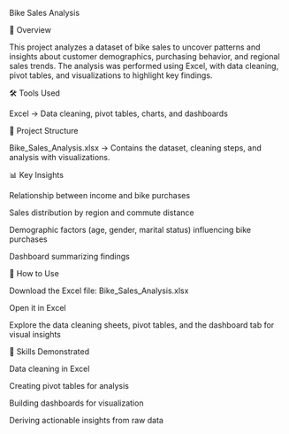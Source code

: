 Bike Sales Analysis

📌 Overview

This project analyzes a dataset of bike sales to uncover patterns and insights about customer demographics, purchasing behavior, and regional sales trends. The analysis was performed using Excel, with data cleaning, pivot tables, and visualizations to highlight key findings.

🛠️ Tools Used

Excel → Data cleaning, pivot tables, charts, and dashboards

📂 Project Structure

Bike_Sales_Analysis.xlsx → Contains the dataset, cleaning steps, and analysis with visualizations.

📊 Key Insights

Relationship between income and bike purchases

Sales distribution by region and commute distance

Demographic factors (age, gender, marital status) influencing bike purchases

Dashboard summarizing findings

🚀 How to Use

Download the Excel file: Bike_Sales_Analysis.xlsx

Open it in Excel

Explore the data cleaning sheets, pivot tables, and the dashboard tab for visual insights

🎯 Skills Demonstrated

Data cleaning in Excel

Creating pivot tables for analysis

Building dashboards for visualization

Deriving actionable insights from raw data

